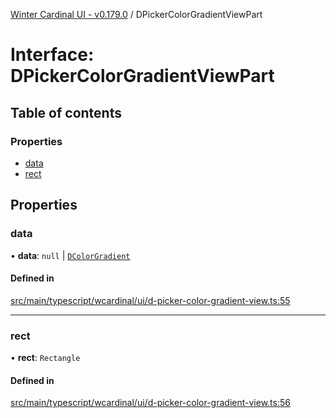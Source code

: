 [Winter Cardinal UI - v0.179.0](../index.md) / DPickerColorGradientViewPart

# Interface: DPickerColorGradientViewPart

## Table of contents

### Properties

- [data](DPickerColorGradientViewPart.md#data)
- [rect](DPickerColorGradientViewPart.md#rect)

## Properties

### data

• **data**: ``null`` \| [`DColorGradient`](DColorGradient.md)

#### Defined in

[src/main/typescript/wcardinal/ui/d-picker-color-gradient-view.ts:55](https://github.com/winter-cardinal/winter-cardinal-ui/blob/v0.179.0/src/main/typescript/wcardinal/ui/d-picker-color-gradient-view.ts#L55)

___

### rect

• **rect**: `Rectangle`

#### Defined in

[src/main/typescript/wcardinal/ui/d-picker-color-gradient-view.ts:56](https://github.com/winter-cardinal/winter-cardinal-ui/blob/v0.179.0/src/main/typescript/wcardinal/ui/d-picker-color-gradient-view.ts#L56)
